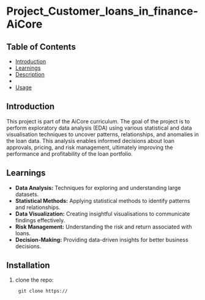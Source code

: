 # Project_Customer_loans_in_finance-AiCore

## Table of Contents
- [Introduction](#Introduction)
- [Learnings](#Learnings)
- [Description](#Description)
- 
- [Usage](#Usage)

## Introduction

This project is part of the AiCore curriculum. The goal of the project is to perform exploratory data analysis (EDA) using various statistical and data visualisation techniques to uncover patterns, relationships, and anomalies in the loan data. This analysis enables informed decisions about loan approvals, pricing, and risk management, ultimately improving the performance and profitability of the loan portfolio.

## Learnings
- **Data Analysis:** Techniques for exploring and understanding large datasets.
- **Statistical Methods:** Applying statistical methods to identify patterns and relationships.
- **Data Visualization:** Creating insightful visualisations to communicate findings effectively.
- **Risk Management:** Understanding the risk and return associated with loans.
- **Decision-Making:** Providing data-driven insights for better business decisions.

## Installation
1. clone the repo:

        git clone https://
